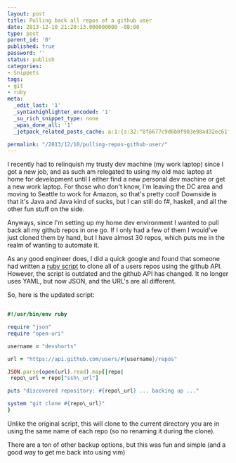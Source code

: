 ```yaml
---
layout: post
title: Pulling back all repos of a github user
date: 2013-12-10 21:20:13.000000000 -08:00
type: post
parent_id: '0'
published: true
password: ''
status: publish
categories:
- Snippets
tags:
- git
- ruby
meta:
  _edit_last: '1'
  _syntaxhighlighter_encoded: '1'
  _su_rich_snippet_type: none
  _wpas_done_all: '1'
  _jetpack_related_posts_cache: a:1:{s:32:"8f6677c9d6b0f903e98ad32ec61f8deb";a:2:{s:7:"expires";i:1561055272;s:7:"payload";a:3:{i:0;a:1:{s:2:"id";i:4699;}i:1;a:1:{s:2:"id";i:4737;}i:2;a:1:{s:2:"id";i:4316;}}}}

permalink: "/2013/12/10/pulling-repos-github-user/"
---
```

I recently had to relinquish my trusty dev machine (my work laptop) since I got a new job, and as such am relegated to using my old mac laptop at home for development until I either find a new personal dev machine or get a new work laptop. For those who don't know, I'm leaving the DC area and moving to Seattle to work for Amazon, so that's pretty cool! Downside is that it's Java and Java kind of sucks, but I can still do f#, haskell, and all the other fun stuff on the side.

Anyways, since I'm setting up my home dev environment I wanted to pull back all my github repos in one go. If I only had a few of them I would've just cloned them by hand, but I have almost 30 repos, which puts me in the realm of wanting to automate it.

As any good engineer does, I did a quick google and found that someone had written a [ruby script](http://addyosmani.com/blog/backing-up-a-github-account/) to clone all of a users repos using the github API. However, the script is outdated and the github API has changed. It no longer uses YAML, but now JSON, and the URL's are all different.

So, here is the updated script:

```ruby
  
#!/usr/bin/env ruby

require "json"  
require "open-uri"

username = "devshorts"

url = "https://api.github.com/users/#{username}/repos"

JSON.parse(open(url).read).map{|repo|  
 repo\_url = repo["ssh\_url"]

puts "discovered repository: #{repo\_url} ... backing up ..."

system "git clone #{repo\_url}"  
}  

```

Unlike the original script, this will clone to the current directory you are in using the same name of each repo (so no renaming it during the clone).

There are a ton of other backup options, but this was fun and simple (and a good way to get me back into using vim)

